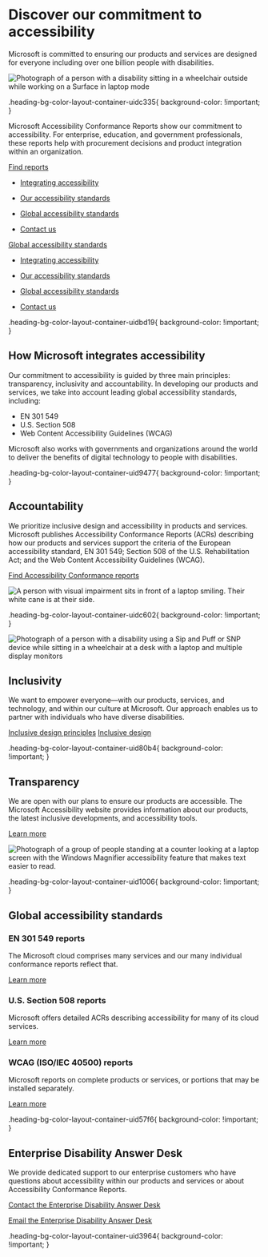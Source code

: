 # Discover our commitment to accessibility

Microsoft is committed to ensuring our products and services are designed for everyone including over one billion people with disabilities.

 ![Photograph of a person with a disability sitting in a wheelchair outside while working on a Surface in laptop mode](https://cdn-dynmedia-1.microsoft.com/is/image/microsoftcorp/Hero_Simplified-updates_2880x1500_RE2UVuY?resMode=sharp2&op_usm=1.5,0.65,15,0&wid=2880&hei=500&qlt=95&fit=constrain)

.heading-bg-color-layout-container-uidc335{ background-color: !important; }

Microsoft Accessibility Conformance Reports show our commitment to accessibility. For enterprise, education, and government professionals, these reports help with procurement decisions and product integration within an organization.

[Find reports](https://go.microsoft.com/fwlink/?linkid=2230001&clcid=0x409&culture=en-us&country=us)

- [Integrating accessibility](https://www.microsoft.com/en-us/trust-center/compliance/accessibility#Integrating)
    
- [Our accessibility standards](https://www.microsoft.com/en-us/trust-center/compliance/accessibility#accessibility)
    
- [Global accessibility standards](https://www.microsoft.com/en-us/trust-center/compliance/accessibility#Global1)
    
- [Contact us](https://www.microsoft.com/en-us/trust-center/compliance/accessibility#Contactus)
    

[Global accessibility standards](javascript:void\(0\))

- [Integrating accessibility](https://www.microsoft.com/en-us/trust-center/compliance/accessibility#Integrating)
    
- [Our accessibility standards](https://www.microsoft.com/en-us/trust-center/compliance/accessibility#accessibility)
    
- [Global accessibility standards](https://www.microsoft.com/en-us/trust-center/compliance/accessibility#Global1)
    
- [Contact us](https://www.microsoft.com/en-us/trust-center/compliance/accessibility#Contactus)
    

.heading-bg-color-layout-container-uidbd19{ background-color: !important; }

## How Microsoft integrates accessibility

Our commitment to accessibility is guided by three main principles: transparency, inclusivity and accountability. In developing our products and services, we take into account leading global accessibility standards, including:

- EN 301 549
- U.S. Section 508
- Web Content Accessibility Guidelines (WCAG)

Microsoft also works with governments and organizations around the world to deliver the benefits of digital technology to people with disabilities.

.heading-bg-color-layout-container-uid9477{ background-color: !important; }

## Accountability

We prioritize inclusive design and accessibility in products and services. Microsoft publishes Accessibility Conformance Reports (ACRs) describing how our products and services support the criteria of the European accessibility standard, EN 301 549; Section 508 of the U.S. Rehabilitation Act; and the Web Content Accessibility Guidelines (WCAG).

[Find Accessibility Conformance reports](https://go.microsoft.com/fwlink/?linkid=2230001&clcid=0x409&culture=en-us&country=us)

![A person with visual impairment sits in front of a laptop smiling. Their white cane is at their side. ](https://cdn-dynmedia-1.microsoft.com/is/image/microsoftcorp/image_KM1_Accountability_2250x1530_RE2V5Ue?resMode=sharp2&op_usm=1.5,0.65,15,0&wid=2250&hei=1530&qlt=85&fit=constrain)

.heading-bg-color-layout-container-uidc602{ background-color: !important; }

![Photograph of a person with a disability using a Sip and Puff or SNP device while sitting in a wheelchair at a desk with a laptop and multiple display monitors](https://cdn-dynmedia-1.microsoft.com/is/image/microsoftcorp/image_KM2_Inclusivity_2250x1530_RE2V3iW?resMode=sharp2&op_usm=1.5,0.65,15,0&wid=2250&hei=1530&qlt=85&fit=constrain)

## Inclusivity

We want to empower everyone—with our products, services, and technology, and within our culture at Microsoft. Our approach enables us to partner with individuals who have diverse disabilities.

[Inclusive design principles](https://go.microsoft.com/fwlink/?linkid=2229712&clcid=0x409&culture=en-us&country=us) [Inclusive design](https://go.microsoft.com/fwlink/?linkid=2229804&clcid=0x409&culture=en-us&country=us)

.heading-bg-color-layout-container-uid80b4{ background-color: !important; }

## Transparency

We are open with our plans to ensure our products are accessible. The Microsoft Accessibility website provides information about our products, the latest inclusive developments, and accessibility tools.

[Learn more](https://go.microsoft.com/fwlink/?linkid=2230002&clcid=0x409&culture=en-us&country=us)

![Photograph of a group of people standing at a counter looking at a laptop screen with the Windows Magnifier accessibility feature that makes text easier to read.](https://cdn-dynmedia-1.microsoft.com/is/image/microsoftcorp/image_KM3_Transparency_2250x1530_RE2USU8?resMode=sharp2&op_usm=1.5,0.65,15,0&wid=2250&hei=1530&qlt=85&fit=constrain)

.heading-bg-color-layout-container-uid1006{ background-color: !important; }

## Global accessibility standards

### EN 301 549 reports

The Microsoft cloud comprises many services and our many individual conformance reports reflect that.

[Learn more](https://go.microsoft.com/fwlink/?linkid=2229805&clcid=0x409&culture=en-us&country=us)

### U.S. Section 508 reports

Microsoft offers detailed ACRs describing accessibility for many of its cloud services.

[Learn more](https://go.microsoft.com/fwlink/?linkid=2229713&clcid=0x409&culture=en-us&country=us)

### WCAG (ISO/IEC 40500) reports

Microsoft reports on complete products or services, or portions that may be installed separately.

[Learn more](https://go.microsoft.com/fwlink/?linkid=2230003&clcid=0x409&culture=en-us&country=us)

.heading-bg-color-layout-container-uid57f6{ background-color: !important; }

## Enterprise Disability Answer Desk

We provide dedicated support to our enterprise customers who have questions about accessibility within our products and services or about Accessibility Conformance Reports.

[Contact the Enterprise Disability Answer Desk](https://go.microsoft.com/fwlink/?linkid=2229714&clcid=0x409&culture=en-us&country=us)

[Email the Enterprise Disability Answer Desk](mailto:eDAD@microsoft.com)

.heading-bg-color-layout-container-uid3964{ background-color: !important; }